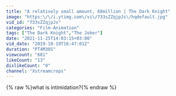 ```yaml
---
title: "A relatively small amount, 68million | The Dark Knight"
image: "https:\/\/i.ytimg.com\/vi\/733sZZqjpJs\/hqdefault.jpg"
vid_id: "733sZZqjpJs"
categories: "Film-Animation"
tags: ["The Dark Knight","The Joker"]
date: "2021-11-25T14:03:15+03:00"
vid_date: "2019-10-19T16:47:01Z"
duration: "PT4M30S"
viewcount: "681"
likeCount: "13"
dislikeCount: "0"
channel: "Xstreamcrops"
---
```

{% raw %}what is intimidation?{% endraw %}
